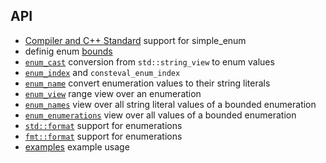 ## API

- [ Compiler and C++ Standard](compiler_and_standard_support.md) support for simple_enum
- definig enum [bounds](enum_bounds.md)
- [`enum_cast`](enum_cast.md) conversion from `std::string_view` to enum values
- [`enum_index`](enum_index.md) and `consteval_enum_index`
- [`enum_name`](enum_name.md) convert enumeration values to their string literals
- [`enum_view`](enum_view.md) range view over an enumeration
- [`enum_names`](enum_names.md) view over all string literal values of a bounded enumeration
- [`enum_enumerations`](enum_names.md) view over all values of a bounded enumeration
- [`std::format`](std_format.md) support for enumerations
- [`fmt::format`](fmt_format.md) support for enumerations
- [examples](examples.md) example usage
